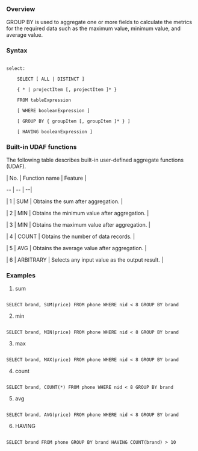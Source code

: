 ### Overview

GROUP BY is used to aggregate one or more fields to calculate the metrics for the required data such as the maximum value, minimum value, and average value.



### Syntax

```

select:

    SELECT [ ALL | DISTINCT ]

    { * | projectItem [, projectItem ]* }

    FROM tableExpression

    [ WHERE booleanExpression ]

    [ GROUP BY { groupItem [, groupItem ]* } ]

    [ HAVING booleanExpression ]

```



### Built-in UDAF functions

The following table describes built-in user-defined aggregate functions (UDAF).



| No. | Function name | Feature |

-- | -- | --|

| 1 | SUM | Obtains the sum after aggregation. |

| 2 | MIN | Obtains the minimum value after aggregation. |

| 3 | MIN | Obtains the maximum value after aggregation. |

| 4 | COUNT | Obtains the number of data records. |

| 5 | AVG | Obtains the average value after aggregation. |

| 6 | ARBITRARY | Selects any input value as the output result. |



### Examples

1. sum



```

SELECT brand, SUM(price) FROM phone WHERE nid < 8 GROUP BY brand

```



2. min



```

SELECT brand, MIN(price) FROM phone WHERE nid < 8 GROUP BY brand

```



3. max



```

SELECT brand, MAX(price) FROM phone WHERE nid < 8 GROUP BY brand

```



4. count



```

SELECT brand, COUNT(*) FROM phone WHERE nid < 8 GROUP BY brand

```



5. avg



```

SELECT brand, AVG(price) FROM phone WHERE nid < 8 GROUP BY brand

```



6. HAVING



```

SELECT brand FROM phone GROUP BY brand HAVING COUNT(brand) > 10

```
